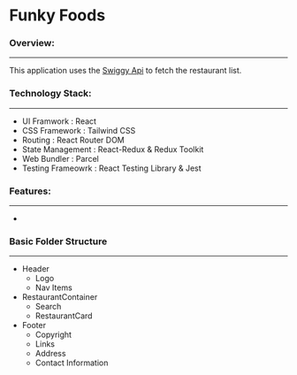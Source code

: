 # Funky Foods

### Overview:
---
This application uses the [Swiggy Api](https://www.swiggy.com/dapi/restaurants/list/v5?lat=12.9351929&lng=77.62448069999999&is-seo-homepage-enabled=true&page_type=DESKTOP_WEB_LISTING) to fetch the restaurant list.


### Technology Stack:
---
* UI Framwork : React
* CSS Framework : Tailwind CSS
* Routing : React Router DOM
* State Management : React-Redux & Redux Toolkit
* Web Bundler : Parcel
* Testing Frameowrk : React Testing Library & Jest

### Features:
---
*

### Basic Folder Structure
---
* Header
  - Logo
  - Nav Items
* RestaurantContainer
  - Search
  - RestaurantCard
* Footer
  - Copyright
  - Links
  - Address
  - Contact Information
